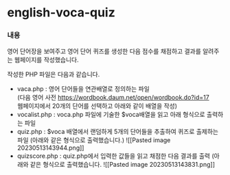 # english-voca-quiz

### 내용
영어 단어장을 보여주고 영어 단어 퀴즈를 생성한 다음 점수를 채점하고 결과를 알려주는 웹페이지를 작성했습니다.

작성한 PHP 파일은 다음과 같습니다.

- vaca.php : 영어 단어들을 연관배열로 정의하는 파일 <br>
  (다음 영어 사전 https://wordbook.daum.net/open/wordbook.do?id=17 <br> 웹페이지에서 20개의 단어를 선택하고 아래와 같이 배열을 작성)
- vocalist.php : voca.php 파일에 기술한 $voca배열을 읽고 아래 형식으로 출력하는 파일
- quiz.php : $voca 배열에서 랜덤하게 5개의 단어들을 추출하여 퀴즈로 출제하는 파일
  (아래와 같은 형식으로 출력했습니다.)
  ![[Pasted image 20230513143944.png]]
- quizscore.php : quiz.php에서 입력한 값들을 읽고 채점한 다음 결과를 출력
  (아래와 같은 형식으로 출력했습니다.
  ![[Pasted image 20230513143831.png]]
